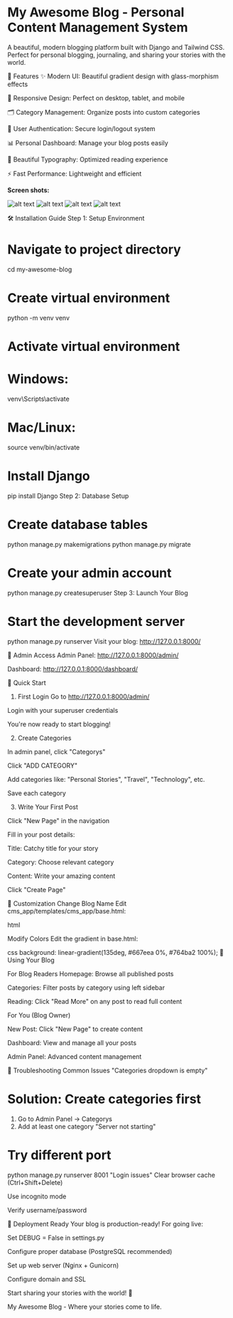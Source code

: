 # **My Awesome Blog - Personal Content Management System**

A beautiful, modern blogging platform built with Django and Tailwind CSS. Perfect for personal blogging, journaling, and sharing your stories with the world.

🚀 Features
✨ Modern UI: Beautiful gradient design with glass-morphism effects

📱 Responsive Design: Perfect on desktop, tablet, and mobile

🗂️ Category Management: Organize posts into custom categories

🔐 User Authentication: Secure login/logout system

📊 Personal Dashboard: Manage your blog posts easily

🎨 Beautiful Typography: Optimized reading experience

⚡ Fast Performance: Lightweight and efficient


**Screen shots:**

![alt text](../Image1.JPG)
![alt text](../Image2.JPG)
![alt text](../Image3.JPG)
![alt text](../Image4.JPG)


🛠️ Installation Guide
Step 1: Setup Environment

# Navigate to project directory
cd my-awesome-blog

# Create virtual environment
python -m venv venv

# Activate virtual environment
# Windows:
venv\Scripts\activate
# Mac/Linux:
source venv/bin/activate

# Install Django
pip install Django
Step 2: Database Setup

# Create database tables
python manage.py makemigrations
python manage.py migrate

# Create your admin account
python manage.py createsuperuser
Step 3: Launch Your Blog

# Start the development server
python manage.py runserver
Visit your blog: http://127.0.0.1:8000/

👤 Admin Access
Admin Panel: http://127.0.0.1:8000/admin/

Dashboard: http://127.0.0.1:8000/dashboard/

📖 Quick Start

1. First Login
Go to http://127.0.0.1:8000/admin/

Login with your superuser credentials

You're now ready to start blogging!

2. Create Categories
   
In admin panel, click "Categorys"

Click "ADD CATEGORY"

Add categories like: "Personal Stories", "Travel", "Technology", etc.

Save each category

3. Write Your First Post
   
Click "New Page" in the navigation

Fill in your post details:

Title: Catchy title for your story

Category: Choose relevant category

Content: Write your amazing content

Click "Create Page"

🎨 Customization
Change Blog Name
Edit cms_app/templates/cms_app/base.html:

html
<!-- Change "My Awesome Blog" to your preferred name -->
Modify Colors
Edit the gradient in base.html:

css
background: linear-gradient(135deg, #667eea 0%, #764ba2 100%);
📱 Using Your Blog

For Blog Readers
Homepage: Browse all published posts

Categories: Filter posts by category using left sidebar

Reading: Click "Read More" on any post to read full content

For You (Blog Owner)

New Post: Click "New Page" to create content

Dashboard: View and manage all your posts

Admin Panel: Advanced content management

🔧 Troubleshooting
Common Issues
"Categories dropdown is empty"

# Solution: Create categories first
1. Go to Admin Panel → Categorys
2. Add at least one category
"Server not starting"

# Try different port
python manage.py runserver 8001
"Login issues"
Clear browser cache (Ctrl+Shift+Delete)

Use incognito mode

Verify username/password

🚀 Deployment Ready
Your blog is production-ready! For going live:

Set DEBUG = False in settings.py

Configure proper database (PostgreSQL recommended)

Set up web server (Nginx + Gunicorn)

Configure domain and SSL

Start sharing your stories with the world! 🌟

   My Awesome Blog - Where your stories come to life.
